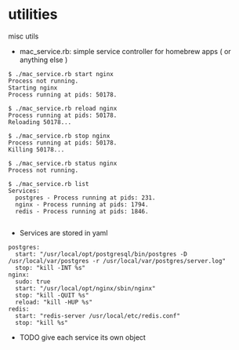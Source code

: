 utilities
=========

misc utils


* mac_service.rb: simple service controller for homebrew apps ( or anything else )

```
$ ./mac_service.rb start nginx
Process not running.
Starting nginx
Process running at pids: 50178.

$ ./mac_service.rb reload nginx
Process running at pids: 50178.
Reloading 50178...

$ ./mac_service.rb stop nginx
Process running at pids: 50178.
Killing 50178...

$ ./mac_service.rb status nginx
Process not running.

$ ./mac_service.rb list
Services:
  postgres - Process running at pids: 231.
  nginx - Process running at pids: 1794.
  redis - Process running at pids: 1846.


```

* Services are stored in yaml

```
postgres:
  start: "/usr/local/opt/postgresql/bin/postgres -D /usr/local/var/postgres -r /usr/local/var/postgres/server.log"
  stop: "kill -INT %s"
nginx:
  sudo: true
  start: "/usr/local/opt/nginx/sbin/nginx"
  stop: "kill -QUIT %s"
  reload: "kill -HUP %s" 
redis:
  start: "redis-server /usr/local/etc/redis.conf"
  stop: "kill %s"
```

* TODO
give each service its own object 

